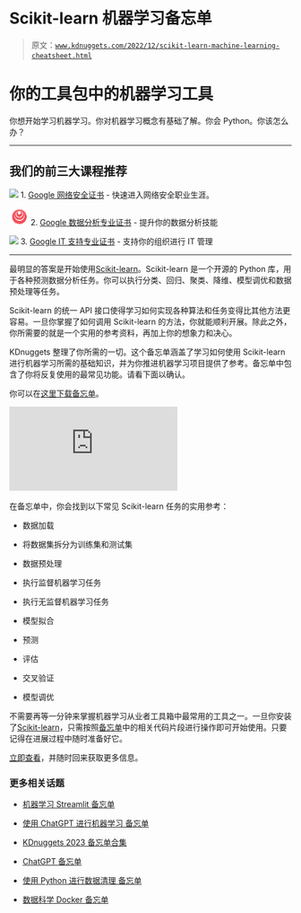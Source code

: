 # Scikit-learn 机器学习备忘单

> 原文：[`www.kdnuggets.com/2022/12/scikit-learn-machine-learning-cheatsheet.html`](https://www.kdnuggets.com/2022/12/scikit-learn-machine-learning-cheatsheet.html)

# 你的工具包中的机器学习工具

你想开始学习机器学习。你对机器学习概念有基础了解。你会 Python。你该怎么办？

* * *

## 我们的前三大课程推荐

![](img/0244c01ba9267c002ef39d4907e0b8fb.png) 1\. [Google 网络安全证书](https://www.kdnuggets.com/google-cybersecurity) - 快速进入网络安全职业生涯。

![](img/e225c49c3c91745821c8c0368bf04711.png) 2\. [Google 数据分析专业证书](https://www.kdnuggets.com/google-data-analytics) - 提升你的数据分析技能

![](img/0244c01ba9267c002ef39d4907e0b8fb.png) 3\. [Google IT 支持专业证书](https://www.kdnuggets.com/google-itsupport) - 支持你的组织进行 IT 管理

* * *

最明显的答案是开始使用[Scikit-learn](https://scikit-learn.org/stable/)。Scikit-learn 是一个开源的 Python 库，用于各种预测数据分析任务。你可以执行分类、回归、聚类、降维、模型调优和数据预处理等任务。

Scikit-learn 的统一 API 接口使得学习如何实现各种算法和任务变得比其他方法更容易。一旦你掌握了如何调用 Scikit-learn 的方法，你就能顺利开展。除此之外，你所需要的就是一个实用的参考资料，再加上你的想象力和决心。

KDnuggets 整理了你所需的一切。这个备忘单涵盖了学习如何使用 Scikit-learn 进行机器学习所需的基础知识，并为你推进机器学习项目提供了参考。备忘单中包含了你将反复使用的最常见功能。请看下面以确认。

你可以在[这里下载备忘单](https://www.kdnuggets.com/publications/sheets/Scikit-Learn_Cheatsheet_for_Machine_Learning.pdf)。

[](https://www.kdnuggets.com/publications/sheets/Scikit-Learn_Cheatsheet_for_Machine_Learning.pdf)

![Scikit-learn 机器学习备忘单](https://www.kdnuggets.com/publications/sheets/Scikit-Learn_Cheatsheet_for_Machine_Learning.pdf)

在备忘单中，你会找到以下常见 Scikit-learn 任务的实用参考：

+   数据加载

+   将数据集拆分为训练集和测试集

+   数据预处理

+   执行监督机器学习任务

+   执行无监督机器学习任务

+   模型拟合

+   预测

+   评估

+   交叉验证

+   模型调优

不需要再等一分钟来掌握机器学习从业者工具箱中最常用的工具之一。一旦你安装了[Scikit-learn](https://scikit-learn.org/stable/install.html)，只需按照[备忘单](https://www.kdnuggets.com/publications/sheets/Scikit-Learn_Cheatsheet_for_Machine_Learning.pdf)中的相关代码片段进行操作即可开始使用。只要记得在进展过程中随时准备好它。

[立即查看](https://www.kdnuggets.com/publications/sheets/Scikit-Learn_Cheatsheet_for_Machine_Learning.pdf)，并随时回来获取更多信息。

### 更多相关话题

+   [机器学习 Streamlit 备忘单](https://www.kdnuggets.com/2023/01/streamlit-machine-learning-cheat-sheet.html)

+   [使用 ChatGPT 进行机器学习 备忘单](https://www.kdnuggets.com/2023/05/machine-learning-chatgpt-cheat-sheet.html)

+   [KDnuggets 2023 备忘单合集](https://www.kdnuggets.com/the-kdnuggets-2023-cheat-sheet-collection)

+   [ChatGPT 备忘单](https://www.kdnuggets.com/2023/01/chatgpt-cheat-sheet.html)

+   [使用 Python 进行数据清理 备忘单](https://www.kdnuggets.com/2023/02/data-cleaning-python-cheat-sheet.html)

+   [数据科学 Docker 备忘单](https://www.kdnuggets.com/2023/02/docker-data-science-cheat-sheet.html)

